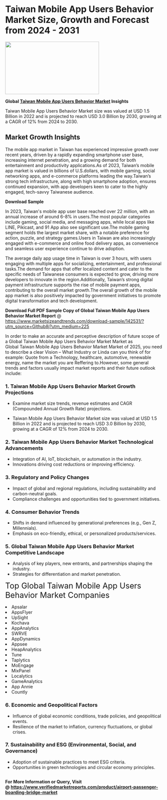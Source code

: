 <H1>Taiwan Mobile App Users Behavior Market Size, Growth and Forecast from 2024 - 2031</H1><img class="aligncenter size-medium wp-image-584254" src="https://thirdeyenews.in/wp-content/uploads/2024/09/Global-Market-Research-300x168.jpeg" alt="" width="300" height="168" /><p><strong>Global&nbsp;<a href="https://www.marketsizeandtrends.com/download-sample/142531/?utm_source=Github8j?utm_medium=225">Taiwan Mobile App Users Behavior Market</a> Insights</strong></p><p>Taiwan Mobile App Users Behavior Market size was valued at USD 1.5 Billion in 2022 and is projected to reach USD 3.0 Billion by 2030, growing at a CAGR of 12% from 2024 to 2030.</p><p><h2>Market Growth Insights</h2> <p>The mobile app market in Taiwan has experienced impressive growth over recent years, driven by a rapidly expanding smartphone user base, increasing internet penetration, and a growing demand for both entertainment and productivity applications.As of 2023, Taiwan’s mobile app market is valued in billions of U.S.dollars, with mobile gaming, social networking apps, and e-commerce platforms leading the way.Taiwan’s strong tech infrastructure, along with high smartphone adoption, ensures continued expansion, with app developers keen to cater to the highly engaged, tech-savvy Taiwanese audience.</p> <p><strong>Download Sample</strong></p> <p>In 2023, Taiwan's mobile app user base reached over 22 million, with an annual increase of around 6-8% in users.The most popular categories include gaming, social media, and messaging apps, while local apps like LINE, Pikicast, and 91 App also see significant use.The mobile gaming segment holds the largest market share, with a notable preference for action, puzzle, and strategy games.Users in Taiwan are also increasingly engaged with e-commerce and online food delivery apps, as convenience and seamless user experience continue to drive adoption.</p> <p>The average daily app usage time in Taiwan is over 3 hours, with users engaging with multiple apps for socializing, entertainment, and professional tasks.The demand for apps that offer localized content and cater to the specific needs of Taiwanese consumers is expected to grow, driving more developers to innovate in the region.Additionally, Taiwan’s strong digital payment infrastructure supports the rise of mobile payment apps, contributing to the overall market growth.The overall growth of the mobile app market is also positively impacted by government initiatives to promote digital transformation and tech development.</p> <p><span class=""><strong>Download Full PDF Sample Copy of Global Taiwan Mobile App Users Behavior Market Report</strong> @ <a href="https://www.marketsizeandtrends.com/download-sample/142531/?utm_source=Github8j?utm_medium=225" target="_blank">https://www.marketsizeandtrends.com/download-sample/142531/?utm_source=Github8j?utm_medium=225</a></span></p><p>In order to make an accurate and perceptive description of future scope of a Global&nbsp;Taiwan Mobile App Users Behavior Market Market as Global&nbsp;Taiwan Mobile App Users Behavior Market Market of 2025, you need to describe a clear Vision &ndash; What Industry or Linda can you think of for example: Quote from a Technology, healthcare, automotive, renewable energy, name the market you are Reffering to.However, some general trends and factors usually impact market reports and their future outlook include:</p><h3>1.&nbsp;<strong>Taiwan Mobile App Users Behavior Market Growth Projections</strong></h3><ul><li>Examine market size trends, revenue estimates and CAGR (Compounded Annual Growth Rate) projections.</li><li><p>Taiwan Mobile App Users Behavior Market size was valued at USD 1.5 Billion in 2022 and is projected to reach USD 3.0 Billion by 2030, growing at a CAGR of 12% from 2024 to 2030.</p></li></ul><h3>2.&nbsp;<strong>Taiwan Mobile App Users Behavior Market Technological Advancements</strong></h3><ul><li>Integration of AI, IoT, blockchain, or automation in the industry.</li><li>Innovations driving cost reductions or improving efficiency.</li></ul><h3>3.&nbsp;<strong>Regulatory and Policy Changes</strong></h3><ul><li>Impact of global and regional regulations, including sustainability and carbon-neutral goals.</li><li>Compliance challenges and opportunities tied to government initiatives.</li></ul><h3>4.&nbsp;<strong>Consumer Behavior Trends</strong></h3><ul><li>Shifts in demand influenced by generational preferences (e.g., Gen Z, Millennials).</li><li>Emphasis on eco-friendly, ethical, or personalized products/services.</li></ul><h3>5.&nbsp;<strong>Global Taiwan Mobile App Users Behavior Market Competitive Landscape</strong></h3><ul><li>Analysis of key players, new entrants, and partnerships shaping the industry.</li><li>Strategies for differentiation and market penetration.</li></ul><p data-pm-slice="1 1 []"><span style="color: inherit; font-family: inherit; font-size: 25px;">Top Global Taiwan Mobile App Users Behavior Market Companies</span></p><div class="" data-test-id=""><p><li>Apsalar</li><li> AppsFlyer</li><li> UpSight</li><li> Kochava</li><li> AppAnalytics</li><li> SWRVE</li><li> AppDynamics</li><li> Appsee</li><li> HeapAnalytics</li><li> Tune</li><li> Taplytics</li><li> MoEngage</li><li> MixPanel</li><li> Localytics</li><li> GameAnalytics</li><li> App Annie</li><li> Countly</li></p></div><h3>6.&nbsp;<strong>Economic and Geopolitical Factors</strong></h3><ul><li>Influence of global economic conditions, trade policies, and geopolitical events.</li><li>Resilience of the market to inflation, currency fluctuations, or global crises.</li></ul><h3>7.&nbsp;<strong>Sustainability and ESG (Environmental, Social, and Governance)</strong></h3><ul><li>Adoption of sustainable practices to meet ESG criteria.</li><li>Opportunities in green technologies and circular economy principles.</li></ul><h2><strong style="font-size: 14px;">For More Information or Query, Visit @&nbsp;</strong><a style="background-color: #ffffff; font-size: 14px;" href="https://www.marketsizeandtrends.com/report/taiwan-mobile-app-users-behavior-market/" target="_blank">https://www.verifiedmarketreports.com/product/airport-passenger-boarding-bridge-market</a></h2>